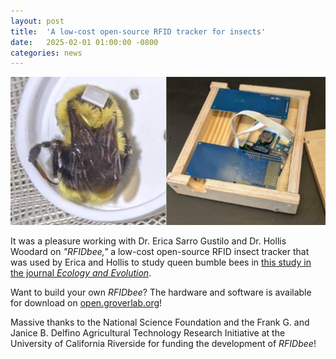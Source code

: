 ```yaml
---
layout: post
title:  'A low-cost open-source RFID tracker for insects'
date:   2025-02-01 01:00:00 -0800
categories: news
---
```


![](/assets/rfidbee.jpg) 

It was a pleasure working with Dr. Erica Sarro Gustilo and Dr. Hollis Woodard on *"RFIDbee,"* a low-cost open-source RFID insect tracker that was used by Erica and Hollis to study queen bumble bees in [this study in the journal *Ecology and Evolution*](https://onlinelibrary.wiley.com/doi/10.1002/ece3.71016).

Want to build your own *RFIDbee*?  The hardware and software is available for download on [open.groverlab.org](https://open.groverlab.org)!

Massive thanks to the National Science Foundation and the Frank G. and Janice B. Delfino Agricultural Technology Research Initiative at the University of California Riverside for funding the development of *RFIDbee*!